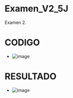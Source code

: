 # Examen_V2_5J
Examen 2.

# CODIGO 
- ![image](https://github.com/user-attachments/assets/750570c8-c779-465e-b023-a3827bc8c68a)

# RESULTADO 
- ![image](https://github.com/user-attachments/assets/b7d0a2a5-f201-4b32-87e8-8987c5a9700f)

